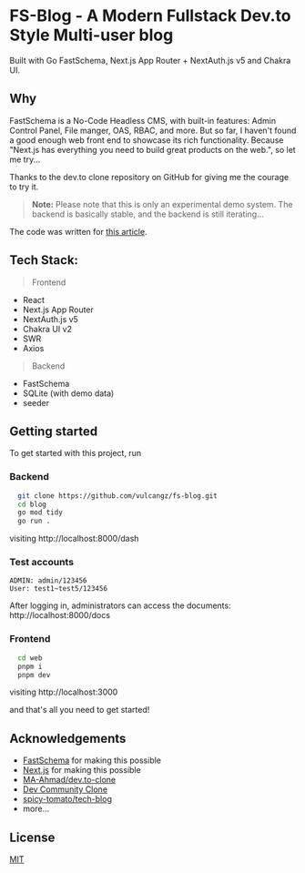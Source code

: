 
# FS-Blog - A Modern Fullstack Dev.to Style Multi-user blog

Built with Go FastSchema, Next.js App Router + NextAuth.js v5 and Chakra UI.

## Why

FastSchema is a No-Code Headless CMS, with built-in features: Admin Control Panel, File manger, OAS, RBAC, and more. But so far, I haven't found a good enough web front end to showcase its rich functionality. Because "Next.js has everything you need to build great products on the web.", so let me try...

Thanks to the dev.to clone repository on GitHub for giving me the courage to try it.

> **Note:** Please note that this is only an experimental demo system. The backend is basically stable, and the backend is still iterating... 

The code was written for [this article](https://www.worldlink.com.cn/post/build-a-devto-style-multi-user-blog-with-fastschema-nextjs-nextauth-v5-and-chakra-ui.html).

## Tech Stack:

> Frontend

-   React
-   Next.js App Router
-   NextAuth.js v5
-   Chakra UI v2
-   SWR
-   Axios

> Backend

-   FastSchema
-   SQLite (with demo data)
-   seeder

## Getting started

To get started with this project, run

### Backend

```bash
  git clone https://github.com/vulcangz/fs-blog.git
  cd blog
  go mod tidy
  go run .
```

visiting http://localhost:8000/dash 

### Test accounts

```
ADMIN: admin/123456
User: test1~test5/123456
```

After logging in, administrators can access the documents: http://localhost:8000/docs 


### Frontend

```bash  
  cd web
  pnpm i
  pnpm dev
```

visiting http://localhost:3000

and that's all you need to get started!


## Acknowledgements

- [FastSchema](https://github.com/fastschema/fastschema) for making this possible
- [Next.js](https://github.com/vercel/next.js) for making this possible
- [MA-Ahmad/dev.to-clone](https://github.com/MA-Ahmad/dev.to-clone)
- [Dev Community Clone](https://github.com/zwelhtetyan/dev.to-clone)
- [spicy-tomato/tech-blog](https://github.com/spicy-tomato/tech-blog)
- more...

## License

[MIT](https://choosealicense.com/licenses/mit/)
